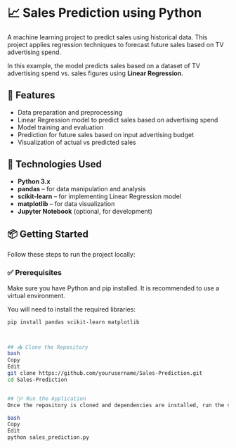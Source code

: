 # 📈 Sales Prediction using Python

A machine learning project to predict sales using historical data. This project applies regression techniques to forecast future sales based on TV advertising spend.

In this example, the model predicts sales based on a dataset of TV advertising spend vs. sales figures using **Linear Regression**.

## 🚀 Features

- Data preparation and preprocessing
- Linear Regression model to predict sales based on advertising spend
- Model training and evaluation
- Prediction for future sales based on input advertising budget
- Visualization of actual vs predicted sales

## 🧠 Technologies Used

- **Python 3.x**
- **pandas** – for data manipulation and analysis
- **scikit-learn** – for implementing Linear Regression model
- **matplotlib** – for data visualization
- **Jupyter Notebook** (optional, for development)

## 📦 Getting Started

Follow these steps to run the project locally:

### ✅ Prerequisites

Make sure you have Python and pip installed. It is recommended to use a virtual environment.

You will need to install the required libraries:

```bash
pip install pandas scikit-learn matplotlib



## 📥 Clone the Repository
bash
Copy
Edit
git clone https://github.com/yourusername/Sales-Prediction.git
cd Sales-Prediction


## 🏃‍♂️ Run the Application
Once the repository is cloned and dependencies are installed, run the script to see the sales prediction in action:

bash
Copy
Edit
python sales_prediction.py